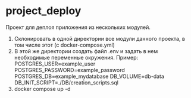 # project_deploy
Проект для деплоя приложения из нескольких модулей.  


1) Склонировать в одной директории все модули данного проекта, в том числе этот (с docker-compose.yml) 
2) В этой же директории создать файл .env и задать в нем необходимые переменные окружения. Пример:
    POSTGRES_USER=example_user
    POSTGRES_PASSWORD=example_password
    POSTGRES_DB=example_mydatabase
    DB_VOLUME=db-data
    DB_INIT_SCRIPT=./DB/creation_scripts.sql
3) docker compose up -d
